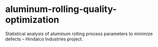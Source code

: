# aluminum-rolling-quality-optimization
Statistical analysis of aluminum rolling process parameters to minimize defects – Hindalco Industries project.
